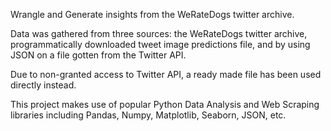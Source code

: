 Wrangle and Generate insights from the WeRateDogs twitter archive.

Data was gathered from three sources: the WeRateDogs twitter archive, programmatically downloaded tweet image predictions file, and by using JSON on a file gotten from the Twitter API. 

Due to non-granted access to Twitter API, a ready made file has been used directly instead.

This project makes use of popular Python Data Analysis and Web Scraping libraries including Pandas, Numpy, Matplotlib, Seaborn, JSON, etc.

